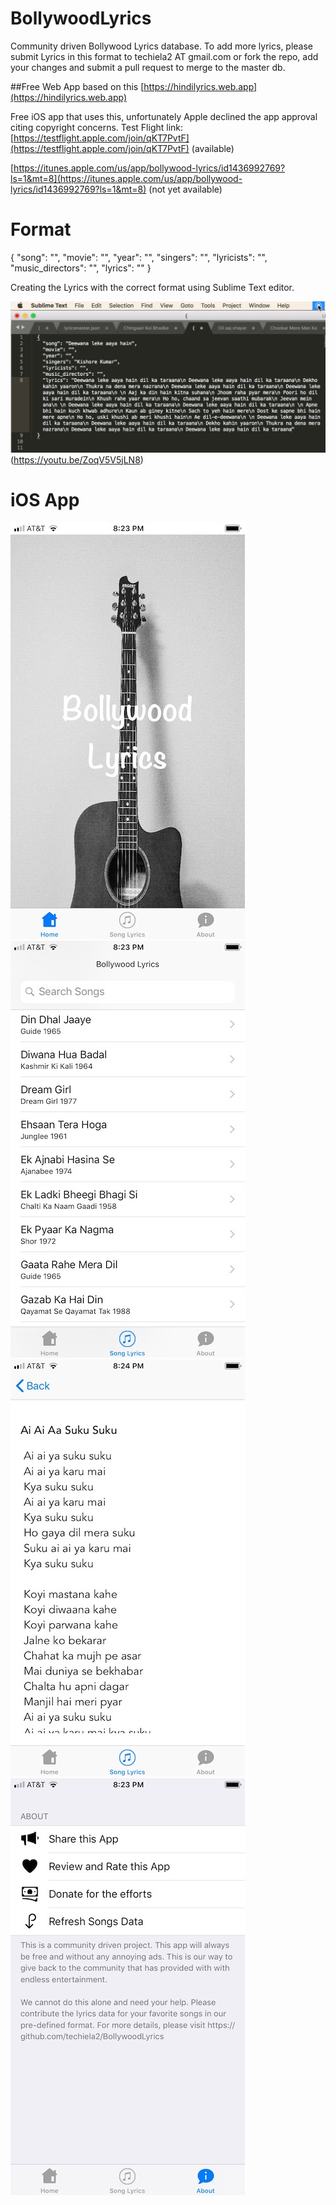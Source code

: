 # BollywoodLyrics
Community driven Bollywood Lyrics database. To add more lyrics, please submit Lyrics in this format to techiela2 AT gmail.com or fork the repo, add your changes and submit a pull request to merge to the master db.

##Free Web App based on this
[https://hindilyrics.web.app](https://hindilyrics.web.app)

Free iOS app that uses this, unfortunately Apple declined the app approval citing copyright concerns.
Test Flight link: [https://testflight.apple.com/join/qKT7PvtF](https://testflight.apple.com/join/qKT7PvtF) (available)

[https://itunes.apple.com/us/app/bollywood-lyrics/id1436992769?ls=1&mt=8](https://itunes.apple.com/us/app/bollywood-lyrics/id1436992769?ls=1&mt=8) (not yet available)

# Format 
  {
    "song": "",
    "movie": "",
    "year": "",
    "singers": "",
    "lyricists": "",
    "music_directors": "",
    "lyrics": ""
  }

Creating the Lyrics with the correct format using Sublime Text editor.

![Lyrics Formatting](images/screenshot.png)(https://youtu.be/ZoqV5V5jLN8)

# iOS App

![Home](images/IMG_7949.jpg)
![Songs](images/IMG_7950.jpg)
![Lyrics](images/IMG_7952.jpg)
![Download](images/IMG_7951.jpg)
